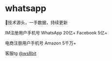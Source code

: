 # whatsapp

🐝技术源头，一手数据，持续更新

IM注册用户手机号
WhatsApp 20亿+
Facebook 5亿+

电商注册用户手机号
Amazon 5千万+

客服tg [@ws8bit](https://t.me/ws8bit)
